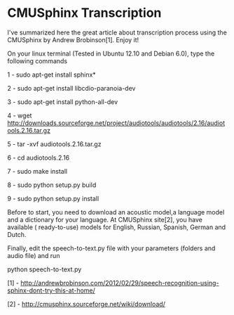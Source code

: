 CMUSphinx Transcription
=======================

I've summarized here the great article about transcription process using the CMUSphinx by Andrew Brobinson[1]. Enjoy it!

On your linux terminal (Tested in Ubuntu 12.10 and Debian 6.0), type the following commands

1 - sudo apt-get install sphinx*

2 - sudo apt-get install libcdio-paranoia-dev

3 - sudo apt-get install python-all-dev 

4 - wget http://downloads.sourceforge.net/project/audiotools/audiotools/2.16/audiotools.2.16.tar.gz

5 - tar -xvf audiotools.2.16.tar.gz

6 - cd audiotools.2.16

7 - sudo make install

8 - sudo python setup.py build

9 - sudo python setup.py install


Before to start, you need to download an acoustic model,a language model and a dictionary for your language.
At CMUSphinx site[2], you have available ( ready-to-use) models for English, Russian, Spanish, German and Dutch.

Finally, edit the speech-to-text.py file with your parameters (folders and audio file) and run 

python speech-to-text.py 


[1] - http://andrewbrobinson.com/2012/02/29/speech-recognition-using-sphinx-dont-try-this-at-home/

[2] - http://cmusphinx.sourceforge.net/wiki/download/
